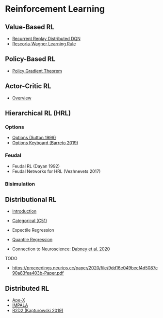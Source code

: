 # Reinforcement Learning

## Value-Based RL

- [Recurrent Replay Distributed DQN](reinforcement_learning/r2d2.md)
- [Rescorla-Wagner Learning Rule](reinforcement_learning/value_based/rescorla_wagner.md)


## Policy-Based RL
- [Policy Gradient Theorem](reinforcement_learning/policy_based/policy_gradient_theorem.md)

## Actor-Critic RL
- [Overview](reinforcement_learning/actor_critic_introduction.md)

## Hierarchical RL (HRL)

### Options
- [Options (Sutton 1999)](reinforcement_learning/hierarchical_rl/options_sutton_1999.md)
- [Options Keyboard (Barreto 2019)](reinforcement_learning/hierarchical_rl/options_keyboard_barreto_2019.md)

### Feudal
- Feudal RL (Dayan 1992)
- Feudal Networks for HRL (Vezhnevets 2017)

### Bisimulation



## Distributional RL

- [Introduction](reinforcement_learning/distributional_rl/distributional_introduction.md)
- [Categorical (C51)](reinforcement_learning/distributional_rl/distributional_c51.md)
- Expectile Regression  
- [Quantile Regression](reinforcement_learning/distributional_rl/distributional_quantile_regression.md)

- Connection to Neuroscience: [Dabney et al. 2020](https://www.nature.com/articles/s41586-019-1924-6)

TODO
- https://proceedings.neurips.cc/paper/2020/file/9dd16e049becf4d5087c90a83fea403b-Paper.pdf


## Distributed RL

- [Ape-X](reinforcement_learning/distributed_rl/ape_x.md)
- [IMPALA](reinforcement_learning/distributed_rl/impala.md)
- [R2D2 (Kapturowski 2019)](reinforcement_learning/distributed_rl/r2d2.md)